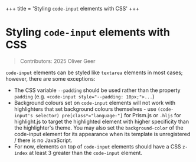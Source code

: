 +++
title = 'Styling `code-input` elements with CSS'
+++

# Styling `code-input` elements with CSS

> Contributors: 2025 Oliver Geer

`code-input` elements can be styled like `textarea` elements in most cases; however, there are some exceptions:
* The CSS variable `--padding` should be used rather than the property `padding` (e.g. `<code-input style="--padding: 10px;">...`)
* Background colours set on `code-input` elements will not work with highlighters that set background colours themselves - use `(code-input's selector) pre[class*="language-"]` for Prism.js or `.hljs` for highlight.js to target the highlighted element with higher specificity than the highlighter's theme. You may also set the `background-color` of the code-input element for its appearance when its template is unregistered / there is no JavaScript.
* For now, elements on top of `code-input` elements should have a CSS `z-index` at least 3 greater than the `code-input` element.
